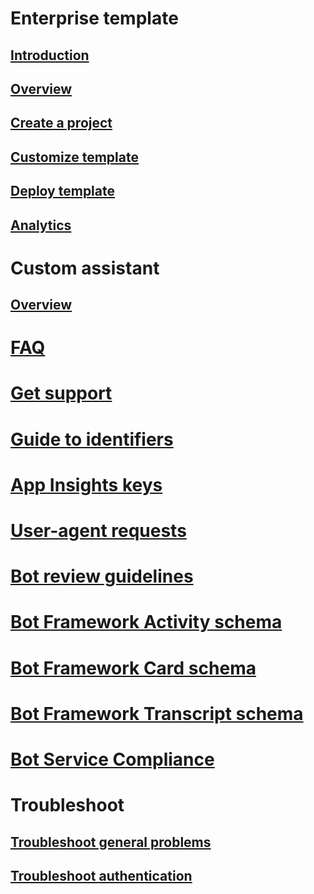 # Enterprise template
## [Introduction](../v4sdk/bot-builder-enterprise-template-overview.md)
## [Overview](../v4sdk/bot-builder-enterprise-template-overview-detail.md)
## [Create a project](../v4sdk/bot-builder-enterprise-template-create-project.md)
## [Customize template](../v4sdk/bot-builder-enterprise-template-customize.md)
## [Deploy template](../v4sdk/bot-builder-enterprise-template-deployment.md)
## [Analytics](../v4sdk/bot-builder-enterprise-template-powerbi.md)
# Custom assistant
## [Overview](../v4sdk/bot-builder-custom-assistant-introduction.md)
# [FAQ](../bot-service-resources-bot-framework-faq.md)
# [Get support](../bot-service-resources-links-help.md)
# [Guide to identifiers](../bot-service-resources-identifiers-guide.md)
# [App Insights keys](../bot-service-resources-app-insights-keys.md)
# [User-agent requests](../bot-service-resources-user-agent.md)
# [Bot review guidelines](../bot-service-review-guidelines.md)
# [Bot Framework Activity schema](https://github.com/Microsoft/BotBuilder/blob/hub/specs/botframework-activity/botframework-activity.md)
# [Bot Framework Card schema](https://github.com/Microsoft/BotBuilder/blob/hub/specs/botframework-activity/botframework-cards.md)
# [Bot Framework Transcript schema](https://github.com/Microsoft/BotBuilder/blob/hub/specs/transcript/transcript.md)
# [Bot Service Compliance](../v4sdk/bot-service-compliance.md)
# Troubleshoot
## [Troubleshoot general problems](../bot-service-troubleshoot-general-problems.md)
## [Troubleshoot authentication](../bot-service-troubleshoot-authentication-problems.md)
